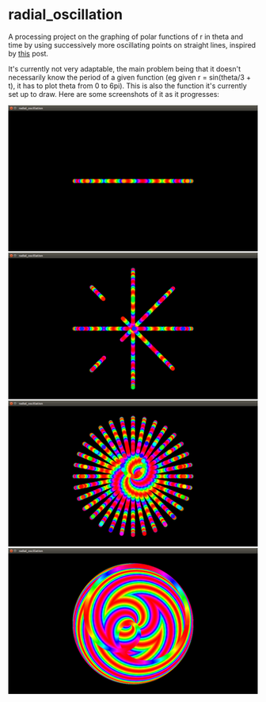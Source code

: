 # radial\_oscillation
A processing project on the graphing of polar functions of r in theta and time
by using successively more oscillating points on straight lines, inspired by
[this](https://www.reddit.com/r/oddlysatisfying/comments/82nbra/every_line_is_straight/)
post.

It's currently not very adaptable, the main problem being that it doesn't
necessarily know the period of a given function (eg given r = sin(theta/3 + t),
it has to plot theta from 0 to 6pi). This is also the function it's currently
set up to draw. Here are some screenshots of it as it progresses:

![screenshot](https://github.com/elterminad0r/radial_oscillation/blob/master/screenshots/startradial.png)
![screenshot](https://github.com/elterminad0r/radial_oscillation/blob/master/screenshots/moreradial.png)
![screenshot](https://github.com/elterminad0r/radial_oscillation/blob/master/screenshots/evenmoreradial.png)
![screenshot](https://github.com/elterminad0r/radial_oscillation/blob/master/screenshots/radial_fin.png)
